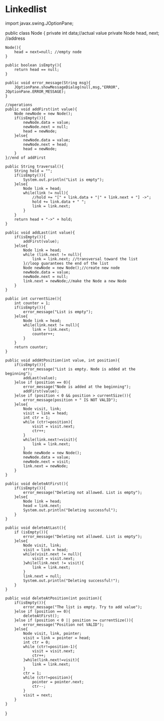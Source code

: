 # Linkedlist


import javax.swing.JOptionPane;

public class Node {
    private int data;//actual value
    private Node head, next; //address

    Node(){
        head = next=null; //empty node
    }

    public boolean isEmpty(){
        return head == null;
    }

    public void error_message(String msg){
        JOptionPane.showMessageDialog(null,msg,"ERROR", JOptionPane.ERROR_MESSAGE);
    }

    //operations
    public void addFirst(int value){
        Node newNode = new Node();
        if(isEmpty()){
            newNode.data = value;
            newNode.next = null;
            head = newNode;
        }else{
            newNode.data = value;
            newNode.next = head;
            head = newNode;
        }
    }//end of addFirst

    public String traversal(){
        String hold = "";
        if(isEmpty()){
            System.out.println("List is empty");
        }else{
            Node link = head;
            while(link != null){
                //hold += "[" + link.data + "|" + link.next + "] ->";
                hold += link.data + " ";
                link = link.next;
            }
        }
        return head + "->" + hold;
    }

    public void addLast(int value){
        if(isEmpty()){
            addFirst(value);
        }else{
            Node link = head;
            while (link.next != null){
                link = link.next; //transversal toward the list
            }//loop guarantees the end of the list
            Node newNode = new Node();//create new node
            newNode.data = value;
            newNode.next = null;
            link.next = newNode;//make the Node a new Node 
        }
    }

    public int currentSize(){
        int counter = 1;
        if(isEmpty()){
            error_message("List is empty");
        }else{
            Node link = head;
            while(link.next != null){
                link = link.next;
                counter++;
            }
        }
        return counter;
    }

    public void addAtPosition(int value, int position){
        if(isEmpty()){
            error_message("List is empty. Node is added at the beginning");
            addLast(value);
        }else if (position == 0){
            error_message("Node is added at the beginning");
            addFirst(value);
        }else if (position < 0 && position > currentSize()){
            error_message(position + " IS NOT VALID");
        }else{
            Node visit, link;
            visit = link = head;
            int ctr = 1;
            while (ctr!=position){
                visit = visit.next;
                ctr++;
            }
            while(link.next!=visit){
                link = link.next;
            }
            Node newNode = new Node();
            newNode.data = value;
            newNode.next = visit;
            link.next = newNode;
        }
    }

    public void deleteAtFirst(){
        if(isEmpty()){
            error_message("Deleting not allowed. List is empty");
        }else{
            Node link = head;
            head = link.next;
            System.out.println("Deleting successful");
        }
    }

    public void deleteAtLast(){
        if (isEmpty()){
            error_message("Deleting not allowed. List is empty");
        }else{
            Node visit, link;
            visit = link = head;
            while(visit.next != null){
                visit = visit.next;
            }while(link.next != visit){
                link = link.next;
            }
            link.next = null;
            System.out.println("Deleting successful!");
        }
    }

    public void deleteAtPosition(int position){
        if(isEmpty()){
            error_message("The list is empty. Try to add value");
        }else if (position == 0){
            deleteAtFirst();
        }else if (position < 0 || position >= currentSize()){
            error_message("Position not VALID");
        }else{
            Node visit, link, pointer;
            visit = link = pointer = head;
            int ctr = 0;
            while (ctr!=position-1){
                visit = visit.next;
                ctr++;
            }while(link.next!=visit){
                link = link.next;
            }
            ctr = 1;
            while (ctr!=position){
                pointer = pointer.next;
                ctr--;
            }
            visit = next;
        }
    }

    
}
